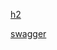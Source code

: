 [h2](http://localhost:9090/market/api/h2-console/)

[swagger](http://localhost:9090/market/api/swagger-ui.htm)